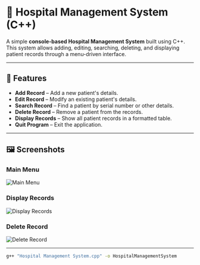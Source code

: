 # 🏥 Hospital Management System (C++)

A simple **console-based Hospital Management System** built using C++.  
This system allows adding, editing, searching, deleting, and displaying patient records through a menu-driven interface.

---

## 📌 Features
- **Add Record** – Add a new patient's details.
- **Edit Record** – Modify an existing patient's details.
- **Search Record** – Find a patient by serial number or other details.
- **Delete Record** – Remove a patient from the records.
- **Display Records** – Show all patient records in a formatted table.
- **Quit Program** – Exit the application.


---

## 🖼 Screenshots

### Main Menu
![Main Menu](assets/dashboard.png)

### Display Records
![Display Records](assets/display_record.png)

### Delete Record
![Delete Record](assets/delete_record.png)

---

```bash
g++ "Hospital Management System.cpp" -o HospitalManagementSystem

